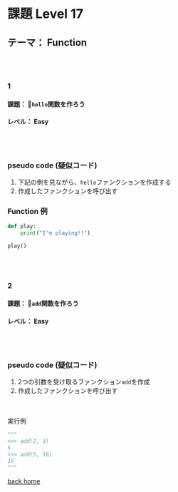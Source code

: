 # 課題  Level 17
## テーマ： Function

<br></br>
### 1
#### 課題： `hello`関数を作ろう
#### レベル： Easy
<br></br>
### pseudo code (疑似コード)
1. 下記の例を見ながら、`hello`ファンクションを作成する
2. 作成したファンクションを呼び出す
### Function 例
```python
def play:
    print("I'm playing!!")

play()
```
<br></br>
### 2
#### 課題： `add`関数を作ろう
#### レベル： Easy
<br></br>
### pseudo code (疑似コード)
1. 2つの引数を受け取るファンクション`add`を作成
2. 作成したファンクションを呼び出す

<br></br>
実行例
```python
"""
>>> add(2, 3) 
5
>>> add(5, 10)
15
"""
```

[back home](https://github.com/Seigakuin/todays_task)